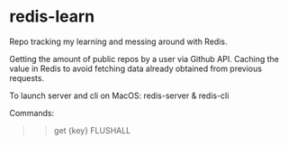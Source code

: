 # redis-learn
Repo tracking my learning and messing around with Redis.

Getting the amount of public repos by a user via Github API. Caching the value in Redis to avoid fetching data already obtained from previous requests.

To launch server and cli on MacOS:
redis-server & redis-cli

Commands:
>> get {key}
>> FLUSHALL